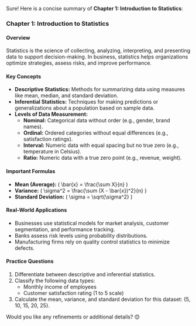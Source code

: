 Sure! Here is a concise summary of **Chapter 1: Introduction to Statistics**:

### **Chapter 1: Introduction to Statistics**  

#### **Overview**  
Statistics is the science of collecting, analyzing, interpreting, and presenting data to support decision-making. In business, statistics helps organizations optimize strategies, assess risks, and improve performance.  

#### **Key Concepts**  
- **Descriptive Statistics:** Methods for summarizing data using measures like mean, median, and standard deviation.  
- **Inferential Statistics:** Techniques for making predictions or generalizations about a population based on sample data.  
- **Levels of Data Measurement:**  
  - **Nominal:** Categorical data without order (e.g., gender, brand names).  
  - **Ordinal:** Ordered categories without equal differences (e.g., satisfaction ratings).  
  - **Interval:** Numeric data with equal spacing but no true zero (e.g., temperature in Celsius).  
  - **Ratio:** Numeric data with a true zero point (e.g., revenue, weight).  

#### **Important Formulas**  
- **Mean (Average):** \( \bar{x} = \frac{\sum X}{n} \)  
- **Variance:** \( \sigma^2 = \frac{\sum (X - \bar{x})^2}{n} \)  
- **Standard Deviation:** \( \sigma = \sqrt{\sigma^2} \)  

#### **Real-World Applications**  
- Businesses use statistical models for market analysis, customer segmentation, and performance tracking.  
- Banks assess risk levels using probability distributions.  
- Manufacturing firms rely on quality control statistics to minimize defects.  

#### **Practice Questions**  
1. Differentiate between descriptive and inferential statistics.  
2. Classify the following data types:  
   - Monthly income of employees  
   - Customer satisfaction rating (1 to 5 scale)  
3. Calculate the mean, variance, and standard deviation for this dataset: {5, 10, 15, 20, 25}.  

Would you like any refinements or additional details? 😊